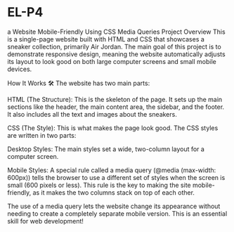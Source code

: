 # EL-P4
a Website Mobile-Friendly Using CSS Media Queries
Project Overview 
This is a single-page website built with HTML and CSS that showcases a sneaker collection, primarily Air Jordan. The main goal of this project is to demonstrate responsive design, meaning the website automatically adjusts its layout to look good on both large computer screens and small mobile devices.

How It Works 🛠️
The website has two main parts:

HTML (The Structure): This is the skeleton of the page. It sets up the main sections like the header, the main content area, the sidebar, and the footer. It also includes all the text and images about the sneakers.

CSS (The Style): This is what makes the page look good. The CSS styles are written in two parts:

Desktop Styles: The main styles set a wide, two-column layout for a computer screen.

Mobile Styles: A special rule called a media query (@media (max-width: 600px)) tells the browser to use a different set of styles when the screen is small (600 pixels or less). This rule is the key to making the site mobile-friendly, as it makes the two columns stack on top of each other.

The use of a media query lets the website change its appearance without needing to create a completely separate mobile version. This is an essential skill for web development!
